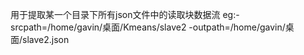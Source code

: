 用于提取某一个目录下所有json文件中的读取块数据流
eg:-srcpath=/home/gavin/桌面/Kmeans/slave2 -outpath=/home/gavin/桌面/slave2.json